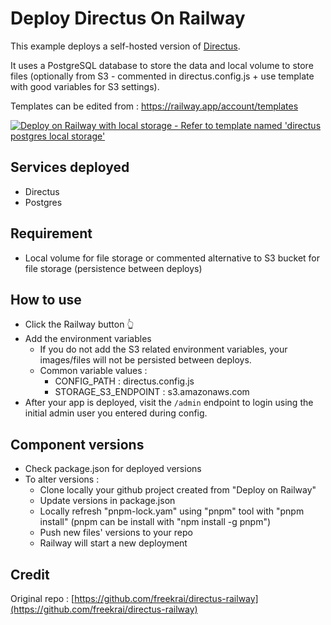 # Deploy Directus On Railway

This example deploys a self-hosted version of [Directus](https://directus.io).

It uses a PostgreSQL database to store the data and local volume to store files (optionally from S3 - commented in directus.config.js + use template with good variables for S3 settings).

Templates can be edited from : https://railway.app/account/templates

[![Deploy on Railway with local storage - Refer to template named 'directus postgres local storage'](https://railway.app/button.svg)](https://railway.app/template/L8Xgg-)

## Services deployed

- Directus
- Postgres

## Requirement

- Local volume for file storage or commented alternative to S3 bucket for file storage (persistence between deploys)

## How to use

- Click the Railway button 👆
- Add the environment variables
  - If you do not add the S3 related environment variables, your images/files will not be persisted between deploys.
  - Common variable values :
    - CONFIG_PATH : directus.config.js
    - STORAGE_S3_ENDPOINT : s3.amazonaws.com
- After your app is deployed, visit the `/admin` endpoint to login using the initial admin user you entered during config.

## Component versions

- Check package.json for deployed versions
- To alter versions :
  - Clone locally your github project created from "Deploy on Railway"
  - Update versions in package.json
  - Locally refresh "pnpm-lock.yam" using "pnpm" tool with "pnpm install" (pnpm can be install with "npm install -g pnpm")
  - Push new files' versions to your repo
  - Railway will start a new deployment

## Credit

Original repo : [https://github.com/freekrai/directus-railway](https://github.com/freekrai/directus-railway)
